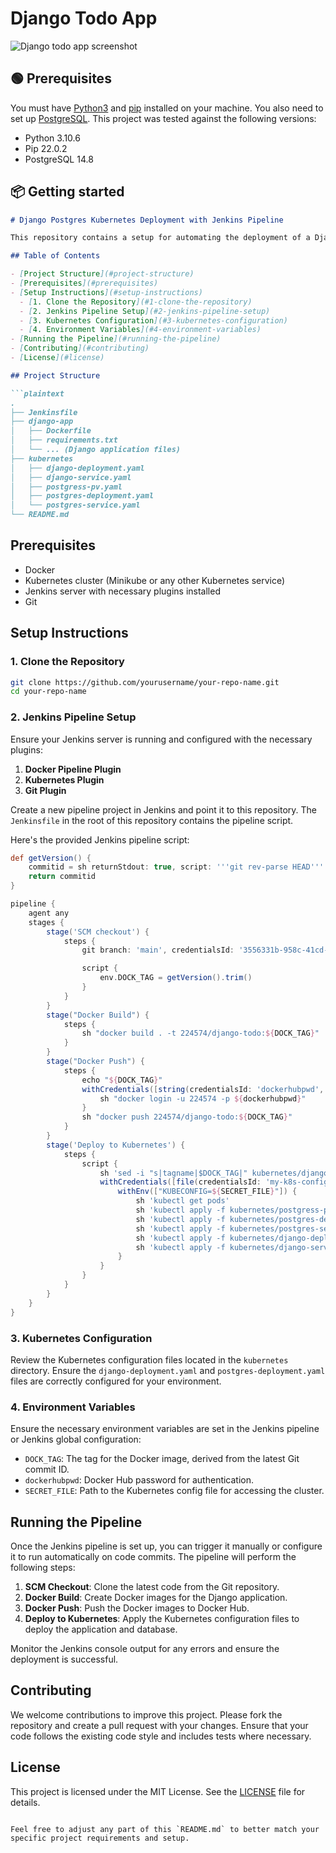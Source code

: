 # Django Todo App

<!---**Tutorial**: [Deploying Django Apps with Docker: A Step-by-Step Guide](https://betterstack.com/community/guides/scaling-python/dockerize-django/) -->

![Django todo app screenshot](screenshot.png)

## 🟢 Prerequisites

You must have [Python3](https://www.python.org/downloads/) and [pip](https://pypi.org/project/pip/) installed on your machine. You also need to set up [PostgreSQL](https://www.postgresql.org/download/). This project was tested against the following versions:

- Python 3.10.6
- Pip 22.0.2
- PostgreSQL 14.8

## 📦 Getting started


```markdown
# Django Postgres Kubernetes Deployment with Jenkins Pipeline

This repository contains a setup for automating the deployment of a Django application with a PostgreSQL database to a Kubernetes cluster using a Jenkins pipeline.

## Table of Contents

- [Project Structure](#project-structure)
- [Prerequisites](#prerequisites)
- [Setup Instructions](#setup-instructions)
  - [1. Clone the Repository](#1-clone-the-repository)
  - [2. Jenkins Pipeline Setup](#2-jenkins-pipeline-setup)
  - [3. Kubernetes Configuration](#3-kubernetes-configuration)
  - [4. Environment Variables](#4-environment-variables)
- [Running the Pipeline](#running-the-pipeline)
- [Contributing](#contributing)
- [License](#license)

## Project Structure

```plaintext
.
├── Jenkinsfile
├── django-app
│   ├── Dockerfile
│   ├── requirements.txt
│   └── ... (Django application files)
├── kubernetes
│   ├── django-deployment.yaml
│   ├── django-service.yaml
│   ├── postgress-pv.yaml
│   ├── postgres-deployment.yaml
│   └── postgres-service.yaml
└── README.md
```

## Prerequisites

- Docker
- Kubernetes cluster (Minikube or any other Kubernetes service)
- Jenkins server with necessary plugins installed
- Git

## Setup Instructions

### 1. Clone the Repository

```bash
git clone https://github.com/yourusername/your-repo-name.git
cd your-repo-name
```

### 2. Jenkins Pipeline Setup

Ensure your Jenkins server is running and configured with the necessary plugins:

1. **Docker Pipeline Plugin**
2. **Kubernetes Plugin**
3. **Git Plugin**

Create a new pipeline project in Jenkins and point it to this repository. The `Jenkinsfile` in the root of this repository contains the pipeline script.

Here's the provided Jenkins pipeline script:

```groovy
def getVersion() {
    commitid = sh returnStdout: true, script: '''git rev-parse HEAD'''
    return commitid
}

pipeline {
    agent any
    stages {
        stage('SCM checkout') {
            steps {
                git branch: 'main', credentialsId: '3556331b-958c-41cd-b636-918833670bc2', url: 'https://github.com/abhilashkb/django-todo-app-cicd' 

                script {
                    env.DOCK_TAG = getVersion().trim()
                }
            }
        }
        stage("Docker Build") {
            steps {
                sh "docker build . -t 224574/django-todo:${DOCK_TAG}"
            }
        }
        stage("Docker Push") {
            steps {
                echo "${DOCK_TAG}"
                withCredentials([string(credentialsId: 'dockerhubpwd', variable: 'dockerhubpwd')]) {
                    sh "docker login -u 224574 -p ${dockerhubpwd}"
                }
                sh "docker push 224574/django-todo:${DOCK_TAG}"
            }
        }
        stage('Deploy to Kubernetes') {
            steps {
                script {
                    sh 'sed -i "s|tagname|$DOCK_TAG|" kubernetes/django-deployment.yaml'
                    withCredentials([file(credentialsId: 'my-k8s-config', variable: 'SECRET_FILE')]) {
                        withEnv(["KUBECONFIG=${SECRET_FILE}"]) {
                            sh 'kubectl get pods'
                            sh 'kubectl apply -f kubernetes/postgress-pv.yaml'
                            sh 'kubectl apply -f kubernetes/postgres-deployment.yaml'
                            sh 'kubectl apply -f kubernetes/postgres-service.yaml'
                            sh 'kubectl apply -f kubernetes/django-deployment.yaml'
                            sh 'kubectl apply -f kubernetes/django-service.yaml'
                        }
                    }
                }
            }
        }
    }
}
```

### 3. Kubernetes Configuration

Review the Kubernetes configuration files located in the `kubernetes` directory. Ensure the `django-deployment.yaml` and `postgres-deployment.yaml` files are correctly configured for your environment.

### 4. Environment Variables

Ensure the necessary environment variables are set in the Jenkins pipeline or Jenkins global configuration:

- `DOCK_TAG`: The tag for the Docker image, derived from the latest Git commit ID.
- `dockerhubpwd`: Docker Hub password for authentication.
- `SECRET_FILE`: Path to the Kubernetes config file for accessing the cluster.

## Running the Pipeline

Once the Jenkins pipeline is set up, you can trigger it manually or configure it to run automatically on code commits. The pipeline will perform the following steps:

1. **SCM Checkout**: Clone the latest code from the Git repository.
2. **Docker Build**: Create Docker images for the Django application.
3. **Docker Push**: Push the Docker images to Docker Hub.
4. **Deploy to Kubernetes**: Apply the Kubernetes configuration files to deploy the application and database.

Monitor the Jenkins console output for any errors and ensure the deployment is successful.

## Contributing

We welcome contributions to improve this project. Please fork the repository and create a pull request with your changes. Ensure that your code follows the existing code style and includes tests where necessary.

## License

This project is licensed under the MIT License. See the [LICENSE](LICENSE) file for details.
```

Feel free to adjust any part of this `README.md` to better match your specific project requirements and setup.